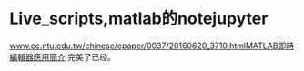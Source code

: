 # Live_scripts,matlab的notejupyter
www.cc.ntu.edu.tw/chinese/epaper/0037/20160620_3710.htmlMATLAB即時編輯器應用簡介
完美了已经。























